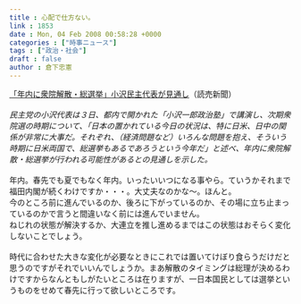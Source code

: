 ```yaml
---
title : 心配で仕方ない。
link : 1853
date : Mon, 04 Feb 2008 00:58:28 +0000
categories : ["時事ニュース"]
tags : ["政治・社会"]
draft : false
author : 倉下忠憲
---
```


<A HREF="http://www.yomiuri.co.jp/politics/news/20080203-OYT1T00479.htm" TARGET="_blank">「年内に衆院解散・総選挙」小沢民主代表が見通し</A>（読売新聞）<BR><BR><I>民主党の小沢代表は３日、都内で開かれた「小沢一郎政治塾」で講演し、次期衆院選の時期について、「日本の置かれている今日の状況は、特に日米、日中の関係が非常に大事だ。それぞれ、（経済問題など）いろんな問題を抱え、そういう時期に日米両国で、総選挙もあるであろうという今年だ」と述べ、年内に衆院解散・総選挙が行われる可能性があるとの見通しを示した。　</I><BR><BR>年内。春先でも夏でもなく年内。いったいいつになる事やら。ていうかそれまで福田内閣が続くわけですか・・・。大丈夫なのかな～。ほんと。<BR>今のところ前に進んでいるのか、後ろに下がっているのか、その場に立ち止まっているのかで言うと間違いなく前には進んでいません。<BR>ねじれの状態が解決するか、大連立を推し進めるまではこの状態はおそらく変化しないことでしょう。<BR><BR>時代に合わせた大きな変化が必要なときにこれでは置いてけぼり食らうだけだと思うのですがそれでいいんでしょうか。まあ解散のタイミングは総理が決めるわけですからなんともしがたいところは在りますが、一日本国民としては選挙というものをせめて春先に行って欲しいところです。<br><br>
